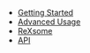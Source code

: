 * [Getting Started](/basic.md)
* [Advanced Usage](/advanced.md)
* [ReXsome](/awesome.md)
* [API](/api/README.md)